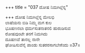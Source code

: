 +++
title = "037 ದೋಷ ನಿಮಗಿಲ್ಲೆನ್ನ"

+++
ದೋಷ ನಿಮಗಿಲ್ಲೆನ್ನ ಮೇಲಭಿ  
ಲಾಷೆಯನು ಬಿಡಿ ನಿಮ್ಮ ಮಗ ಕುಲ  
ಭೂಷಣನಲಾ ಧರ್ಮಸುತನಾತನಲಿ ಹುರುಡಿಸುವ   
ರೋಷವುಂಟೇ ತನಗೆ ನಿಮಗಿದು  
ದೂಷಣವೆ ತಾನಲ್ಲ ನಾನೇ  
ಘೋಷಿಸುವೆನೈ ಪಾಂಡು ಸುತರರಸಾಗಬೇಕೆಂದು       ॥37॥